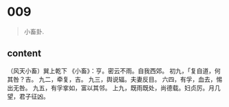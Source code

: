 # 009
> 小畜卦.


## content
（风天小畜）巽上乾下
《小畜》：亨。密云不雨。自我西郊。
初九，「复自道，何其咎？吉。
九二，牵复，吉。
九三，舆说辐。夫妻反目。
六四，有孚，血去，惕出无咎。
九五，有孚挛如，富以其邻。
上九，既雨既处，尚德载。妇贞厉。月几望，君子征凶。